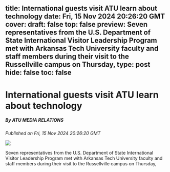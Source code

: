 title: International guests visit ATU learn about technology
date: Fri, 15 Nov 2024 20:26:20 GMT
cover: 
draft: false
top: false
preview: Seven representatives from the U.S. Department of State International Visitor Leadership Program met with Arkansas Tech University faculty and staff members during their visit to the Russellville campus on Thursday,
type: post
hide: false
toc: false
---

# International guests visit ATU learn about technology
##### By ATU MEDIA RELATIONS
_Published on Fri, 15 Nov 2024 20:26:20 GMT_

![](https://bloximages.newyork1.vip.townnews.com/couriernews.com/content/tncms/assets/v3/editorial/3/5e/35ea384d-fe17-5ebd-a2ed-3aa04f8fa0a5/673795f232089.image.jpg?crop=1691%2C888%2C0%2C169&resize=438%2C230&order=crop%2Cresize)

Seven representatives from the U.S. Department of State International Visitor Leadership Program met with Arkansas Tech University faculty and staff members during their visit to the Russellville campus on Thursday,
